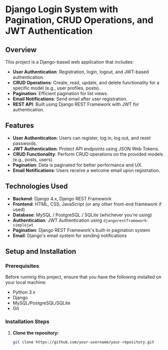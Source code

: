 # Django Login System with Pagination, CRUD Operations, and JWT Authentication

## Overview

This project is a Django-based web application that includes:
- **User Authentication**: Registration, login, logout, and JWT-based authentication.
- **CRUD Operations**: Create, read, update, and delete functionality for a specific model (e.g., user profiles, posts).
- **Pagination**: Efficient pagination for list views.
- **Email Notifications**: Send email after user registration.
- **REST API**: Built using Django REST Framework with JWT for authentication.

## Features

- **User Authentication**: Users can register, log in, log out, and reset passwords.
- **JWT Authentication**: Protect API endpoints using JSON Web Tokens.
- **CRUD Functionality**: Perform CRUD operations on the provided models (e.g., posts, users).
- **Pagination**: Data is paginated for better performance and UX.
- **Email Notifications**: Users receive a welcome email upon registration.

## Technologies Used

- **Backend**: Django 4.x, Django REST Framework
- **Frontend**: HTML, CSS, JavaScript (or any other front-end framework if used)
- **Database**: MySQL / PostgreSQL / SQLite (whichever you're using)
- **Authentication**: JWT Authentication using `djangorestframework-simplejwt`
- **Pagination**: Django REST Framework's built-in pagination system
- **Email**: Django's email system for sending notifications

## Setup and Installation

### Prerequisites

Before running this project, ensure that you have the following installed on your local machine:
- Python 3.x
- Django
- MySQL/PostgreSQL/SQLite
- Git

### Installation Steps

1. **Clone the repository:**

   ```bash
   git clone https://github.com/your-username/your-repository.git
